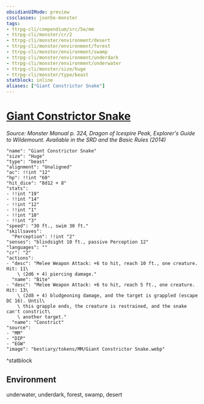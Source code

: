 ```yaml
---
obsidianUIMode: preview
cssclasses: json5e-monster
tags:
- ttrpg-cli/compendium/src/5e/mm
- ttrpg-cli/monster/cr/2
- ttrpg-cli/monster/environment/desert
- ttrpg-cli/monster/environment/forest
- ttrpg-cli/monster/environment/swamp
- ttrpg-cli/monster/environment/underdark
- ttrpg-cli/monster/environment/underwater
- ttrpg-cli/monster/size/huge
- ttrpg-cli/monster/type/beast
statblock: inline
aliases: ["Giant Constrictor Snake"]
---
```

# [Giant Constrictor Snake](3-Compendium\CLI\bestiary\beast/giant-constrictor-snake.md)
*Source: Monster Manual p. 324, Dragon of Icespire Peak, Explorer's Guide to Wildemount. Available in the <span title='Systems Reference Document (5.1)'>SRD</span> and the Basic Rules (2014)*  

```statblock
"name": "Giant Constrictor Snake"
"size": "Huge"
"type": "beast"
"alignment": "Unaligned"
"ac": !!int "12"
"hp": !!int "60"
"hit_dice": "8d12 + 8"
"stats":
- !!int "19"
- !!int "14"
- !!int "12"
- !!int "1"
- !!int "10"
- !!int "3"
"speed": "30 ft., swim 30 ft."
"skillsaves":
  "Perception": !!int "2"
"senses": "blindsight 10 ft., passive Perception 12"
"languages": ""
"cr": "2"
"actions":
- "desc": "Melee Weapon Attack: +6 to hit, reach 10 ft., one creature. Hit: 11\
    \ (2d6 + 4) piercing damage."
  "name": "Bite"
- "desc": "Melee Weapon Attack: +6 to hit, reach 5 ft., one creature. Hit: 13\
    \ (2d8 + 4) bludgeoning damage, and the target is grappled (escape DC 16). Until\
    \ this grapple ends, the creature is restrained, and the snake can't constrict\
    \ another target."
  "name": "Constrict"
"source":
- "MM"
- "DIP"
- "EGW"
"image": "bestiary/tokens/MM/Giant Constrictor Snake.webp"
```
^statblock

## Environment

underwater, underdark, forest, swamp, desert